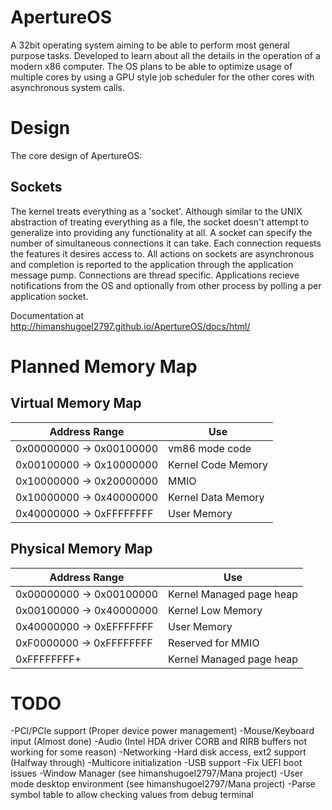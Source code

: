 # ApertureOS
A 32bit operating system aiming to be able to perform most general purpose tasks. Developed to learn about all the details in the operation of a modern x86 computer. The OS plans to be able to optimize usage of multiple cores by using a GPU style job scheduler for the other cores with asynchronous system calls.

# Design
The core design of ApertureOS:

## Sockets
The kernel treats everything as a 'socket'. Although similar to the UNIX abstraction of treating everything as a file, the socket doesn't attempt to generalize into providing any functionality at all. A socket can specify the number of simultaneous connections it can take. Each connection requests the features it desires access to. All actions on sockets are asynchronous and completion is reported to the application through the application message pump. Connections are thread specific. Applications recieve notifications from the OS and optionally from other process by polling a per application socket.

Documentation at http://himanshugoel2797.github.io/ApertureOS/docs/html/

# Planned Memory Map
## Virtual Memory Map

Address Range            | Use
------------------------ | ---------------------
0x00000000 -> 0x00100000 | vm86 mode code
0x00100000 -> 0x10000000 | Kernel Code Memory
0x10000000 -> 0x20000000 | MMIO
0x10000000 -> 0x40000000 | Kernel Data Memory
0x40000000 -> 0xFFFFFFFF | User Memory

## Physical Memory Map

Address Range            | Use
------------------------ | ------------------------
0x00000000 -> 0x00100000 | Kernel Managed page heap
0x00100000 -> 0x40000000 | Kernel Low Memory
0x40000000 -> 0xEFFFFFFF | User Memory
0xF0000000 -> 0xFFFFFFFF | Reserved for MMIO
0xFFFFFFFF+              | Kernel Managed page heap

# TODO
-PCI/PCIe support (Proper device power management)
-Mouse/Keyboard input (Almost done)
-Audio (Intel HDA driver CORB and RIRB buffers not working for some reason)
-Networking
-Hard disk access, ext2 support (Halfway through)
-Multicore initialization
-USB support
-Fix UEFI boot issues
-Window Manager (see himanshugoel2797/Mana project)
-User mode desktop environment (see himanshugoel2797/Mana project)
-Parse symbol table to allow checking values from debug terminal